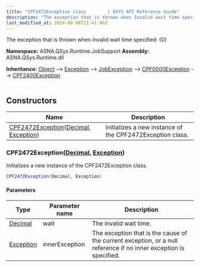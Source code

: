 ```yaml
---
title: "CPF2472Exception class        | QSYS API Reference Guide"
description: "The exception that is thrown when Invalid wait time specified: {0} "
last_modified_at: 2024-08-08T21:41:46Z
---
```


The exception that is thrown when Invalid wait time specified: {0}

**Namespace:** ASNA.QSys.Runtime.JobSupport
**Assembly:** ASNA.QSys.Runtime.dll

**Inheritance:** [Object](https://docs.microsoft.com/en-us/dotnet/api/system.object) --> [Exception](https://docs.microsoft.com/en-us/dotnet/api/system.exception) --> [JobException](/reference/runtime/qsys-runtime-job-support/job-exception.html) --> [CPF0000Exception](/reference/runtime/qsys-runtime-job-support/cpf-exceptions/cpf0000-exception.html) --> [CPF2400Exception](/reference/runtime/qsys-runtime-job-support/cpf-exceptions/cpf2400-exception.html)
<br>
<br>

## Constructors

| Name | Description |
| --- | --- |
| [CPF2472Exception](#cpf2472exceptiondecimal-exception)([Decimal](https://docs.microsoft.com/en-us/dotnet/api/system.decimal), [Exception](https://docs.microsoft.com/en-us/dotnet/api/system.exception)) | Initializes a new instance of the CPF2472Exception class.

### CPF2472Exception([Decimal](https://docs.microsoft.com/en-us/dotnet/api/system.decimal), [Exception](https://docs.microsoft.com/en-us/dotnet/api/system.exception))

Initializes a new instance of the CPF2472Exception class.

```cs
CPF2472Exception(Decimal, Exception)
```

#### Parameters

| Type | Parameter name | Description
| --- | --- | ---
| [Decimal](https://docs.microsoft.com/en-us/dotnet/api/system.decimal) | wait | The invalid wait time.
| [Exception](https://docs.microsoft.com/en-us/dotnet/api/system.exception) | innerException | The exception that is the cause of the current exception, or a null reference if no inner exception is specified.
